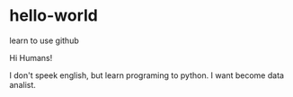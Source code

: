 # hello-world
learn to use github

Hi Humans!

I don't speek english, but learn programing to python. 
I want become data analist.
